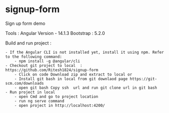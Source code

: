 # signup-form
Sign up form demo 

Tools :
    Angular Version - 14.1.3
    Bootstrap : 5.2.0

Build and run project :

    - If the Angular CLI is not installed yet, install it using npm. Refer to the following command:
        - npm install -g @angular/cli
    - Checkout git project to local  : https://github.com/Ritesh1824/signup-form
        - Click on code Download zip and extract to local or
        - Install git bash in local from git downlaod page https://git-scm.com/downloads
        - open git bash Copy ssh  url and run git clone url in git bash 
    - Run project in local 
        - open Cmd and go to project location 
        - run ng serve command 
        - open project in http://localhost:4200/ 

